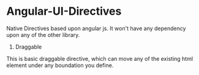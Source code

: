 Angular-UI-Directives
=====================
Native Directives based upon angular js. It won't have any dependency upon any of the other library.

1) Draggable

This is basic draggable directive, which can move any of the existing html element under any boundation you define.


